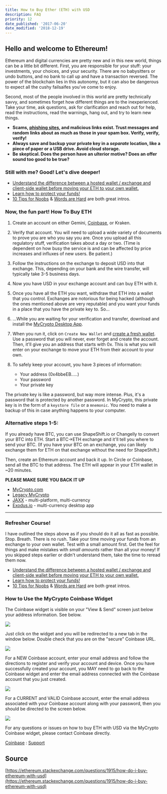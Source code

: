 ```yaml
---
title: How to Buy Ether (ETH) with USD
description: FAQ
priority: 12
date_published: '2017-06-20'
date_modified: '2018-12-19'
---
```


## Hello and welcome to Ethereum!

Ethereum and digital currencies are pretty new and in this new world, things can be a little bit different. First, you are responsible for your stuff: your investments, your choices, and your security. There are no babysitters or undo buttons, and no bank to call up and have a transaction reversed. The power of the blockchain lies in this autonomy, but it can also be dangerous to expect all the cushy failsaifes you've come to enjoy.

Second, most of the people involved in this world are pretty technically savvy, and sometimes forget how different things are to the inexperienced. Take your time, ask questions, ask for clarification and reach out for help, read the instructions, read the warnings, hang out, and try to learn new things.

* **Scams, [phishing sites](https://www.google.com/safebrowsing/static/faq.html#q1), and malicious links exist. Trust messages and random links about as much as those in your spam box. Verify, verify, verify!**
* **Always save and backup your private key in a *separate* location, like a piece of paper or a USB drive. Avoid cloud storage.**
* **Be skeptical. Does the person have an ulterior motive? Does an offer sound too good to be true?**

### Still with me? Good! Let's dive deeper!

* [Understand the difference between a hosted wallet / exchange and client-side wallet before moving your ETH to your own wallet.](/general-knowledge/about-mycrypto/whats-the-difference-between-an-exchange-and-mycrypto)
* [Learn how to protect your funds!](/staying-safe/protecting-yourself-and-your-funds)
* [10 Tips for Noobs](/general-knowledge/ethereum-blockchain/getting-back-to-the-basics-ten-tips-for-newbies) & [Words are Hard](/general-knowledge/ethereum-blockchain/a-glossary-of-common-terms-in-the-ethereum-crypto-space) are both great intros.

### Now, the fun part! How To Buy ETH

1. Create an account on either Gemini, [Coinbase](https://buy.coinbase.com/widget?code=60c05061-3a76-57be-b1cd-a7afa97bcb8c&address=0xed72f30c82162f0e95796834daca3f95e06f1baa&crypto_currency=ETH&currency=USD), or Kraken.

2. Verify that account. You will need to upload a wide variety of documents to prove you are who you say you are. Once you upload all this regulatory stuff, verification takes about a day or two. (Time is dependent on how busy the service is and can be affected by price increases and influxes of new users. Be patient.)

3. Follow the instructions on the exchange to deposit USD into that exchange. This, depending on your bank and the wire transfer, will typically take 3-5 business days.

4. Now you have USD in your exchange account and can buy ETH with it.

5. Once you have all the ETH you want, withdraw that ETH into a wallet that you control. Exchanges are notorious for being hacked (although the ones mentioned above are very reputable) and you want your funds in a place that you have the private key to. So...

6. ...While you are waiting for your verification and transfer, download and install the [MyCrypto Desktop App](https://download.mycrypto.com/).

7. When you run it, click on `Create New Wallet` and [create a fresh wallet](/how-to/getting-started/how-to-create-a-wallet). Use a password that you will never, ever forget and create the account. Then, it'll give you an address that starts with 0x. This is what you will enter on your exchange to move your ETH from their account to your own.

8. To safely keep your account, you have 3 pieces of information:
   * Your address (0x4bbeEB.....)
   * Your password
   * Your private key

The private key is like a password, but way more intense. Plus, it's a password that is protected by another password. In MyCrypto, this private key is in the form of a `keystore file` or a `mnemonic`. You need to make a backup of this in case anything happens to your computer.

### Alternative steps 1-5:

If you already have BTC, you can use ShapeShift.io or Changelly to convert your BTC into ETH. Start a BTC->ETH exchange and it'll tell you where to send your BTC. (If you have your BTC on an exchange, you can likely exchange them for ETH on that exchange without the need for ShapeShift.)

Then, create an Ethereum account and back it up. In Circle or Coinbase, send all the BTC to that address. The ETH will appear in your ETH wallet in ~20 minutes.

**PLEASE MAKE SURE YOU BACK IT UP**

* [MyCrypto.com](https://mycrypto.com/)
* [Legacy MyCrypto](https://legacy.mycrypto.com)
* [JAXX](https://jaxx.io/) - multi-platform, multi-currency
* [Exodus.io](https://www.exodus.io/) - multi-currency desktop app

---

### Refresher Course!

I have outlined the steps above as if you should do it all as fast as possible. Stop. Breath. There is no rush. Take your time moving your funds from an exchange to your own wallet. Test with a small amount first. Get the feel for things and make mistakes with *small amounts* rather than all your money! If you skipped steps earlier or didn't understand them, take the time to reread them now.

* [Understand the difference between a hosted wallet / exchange and client-side wallet before moving your ETH to your own wallet.](/general-knowledge/about-mycrypto/whats-the-difference-between-an-exchange-and-mycrypto)
* [Learn how to protect your funds!](/staying-safe/protecting-yourself-and-your-funds)
* [10 Tips for Noobs](/general-knowledge/ethereum-blockchain/getting-back-to-the-basics-ten-tips-for-newbies) & [Words are Hard](/general-knowledge/ethereum-blockchain/a-glossary-of-common-terms-in-the-ethereum-crypto-space) are both great intros.

### How to Use the MyCrypto Coinbase Widget

The Coinbase widget is visible on your "View & Send" screen just below your address information. See below.

![](https://i.imgur.com/k0moemj.png)

Just click on the widget and you will be redirected to a new tab in the window below. Double check that you are on the "secure" Coinbase URL.

![](https://i.imgur.com/YfdgA1b.png)

For a NEW Coinbase account, enter your email address and follow the directions to register and verify your account and device. Once you have successfully created your account, you MAY need to go back to the Coinbase widget and enter the email address connected with the Coinbase account that you just created. 

![](https://i.imgur.com/qIswrmN.png)

For a CURRENT and VALID Coinbase account, enter the email address associated with your Coinbase account along with your password, then you should be directed to the screen below.

![](https://i.imgur.com/VBKBlq3.png)

For any questions or issues on how to buy ETH with USD via the MyCrypto Coinbase widget, please contact Coinbase directly.

[Coinbase](https://www.coinbase.com/) : [Support](https://support.coinbase.com/)

## Source

[https://ethereum.stackexchange.com/questions/1915/how-do-i-buy-ethereum-with-usd](https://ethereum.stackexchange.com/questions/1915/how-do-i-buy-ethereum-with-usd)
